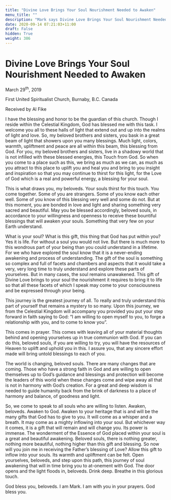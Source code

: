 ```yaml
---
title: "Divine Love Brings Your Soul Nourishment Needed to Awaken"
menu_title: ""
description: "Mark says Divine Love Brings Your Soul Nourishment Needed to Awaken"
date: 2020-09-14 07:21:03+11:00
draft: False
hidden: True
weight: 386
---
```

# Divine Love Brings Your Soul Nourishment Needed to Awaken 

March 29<sup>th</sup>, 2019

First United Spiritualist Church, Burnaby, B.C. Canada

Received by Al Fike



I have the blessing and honor to be the guardian of this church. Though I reside within the Celestial Kingdom, God has blessed me with this task. I welcome you all to these halls of light that extend out and up into the realms of light and love. So, my beloved brothers and sisters, you bask in a great beam of light that showers upon you many blessings. Much light, colors, warmth, upliftment and peace are all within this beam, this blessing from God. For you, my beloved brothers and sisters, live in a shadowy world that is not infilled with these blessed energies, this Touch from God. So when you come to a place such as this, we bring as much as we can, as much as you attract to this place to uplift you and heal you and bring to you insight and inspiration so that you may continue to thirst for this light, for the Love of God which is a real and powerful energy, a blessing for your soul. 

This is what draws you, my beloveds. Your souls thirst for this touch. You come together. Some of you are strangers. Some of you know each other well. Some of you know of this blessing very well and some do not. But at this moment, you are bonded in love and light and sharing something very sacred and beautiful. May you be blessed accordingly, beloved souls, in accordance to your willingness and openness to receive these bountiful blessings that will awaken your souls. Something that very few on your Earth understand. 

What is your soul? What is this gift, this thing that God has put within you? Yes it is life. For without a soul you would not live. But there is much more to this wondrous part of your being than you could understand in a lifetime. For we who have explored the soul know that it is a never-ending awakening and process of understanding. The gift of the soul is something so complex and full of facets and chambers and aspects that it would take a very, very long time to truly understand and explore these parts of yourselves. But in many cases, the soul remains unawakened. This gift of Divine Love brings to your soul the nourishment it requires to bring it to life so that all these facets of which I speak may come to your consciousness and be expressed through your being. 

This journey is the greatest journey of all. To really and truly understand this part of yourself that remains a mystery to so many. Upon this journey, we from the Celestial Kingdom will accompany you provided you put your step forward in faith saying to God: “I am willing to open myself to you, to forge a relationship with you, and to come to know you”. 

This comes in prayer. This comes with leaving all of your material thoughts behind and opening yourselves up in true communion with God. If you can do this, beloved souls, if you are willing to try, you will have the resources of Heaven to uplift and uphold you in this. I assure you, that any sincere effort made will bring untold blessings to each of you. 

The world is changing, beloved souls. There are many changes that are coming. Those who have a strong faith in God and are willing to open themselves up to God’s guidance and blessings and protection will become the leaders of this world when these changes come and wipe away all that is not in harmony with God’s creation. For a great and deep wisdom is needed to guide humanity back from the brink of darkness to a place of harmony and balance, of goodness and light. 

So, we come to speak to all souls who are willing to listen. Awaken, beloveds. Awaken to God. Awaken to your heritage that is and will be the many gifts that God has to give to you. It will come as a whisper and a breath. It may come as a mighty inflowing into your soul. But whichever way it comes, it is a gift that will remain and will change you. Its power is immense. The wonderment of the Essence of God placed within your soul is a great and beautiful awakening.
Beloved souls, there is nothing greater, nothing more beautiful, nothing higher than this gift and blessing. So now will you join me in receiving the Father’s blessing of Love? Allow this gift to inflow into your souls. Its warmth and upliftment can be felt. Open yourselves, beloveds, and step upon this path, this journey of soul awakening that will in time bring you to at-onement with God. The door opens and the light floods in, beloveds. Drink deep. Breathe in this glorious touch.

God bless you, beloveds. I am Mark. I am with you in your prayers. God bless you. 